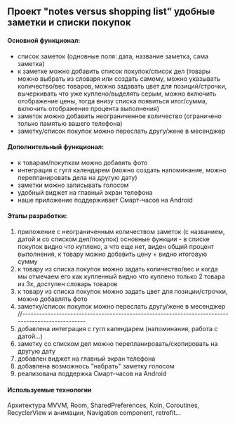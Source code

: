 
Проект "notes versus shopping list" удобные заметки и списки покупок
-----------------------------------

#### Основной функционал:
* список заметок (одновные поля: дата, название заметка, сама заметка)
* к заметке можно добавить список покупок/список дел (товары можно выбрать из словаря или создать самому, 
можно указывать количество/вес товаров, можно задавать цвет для позиций/строчки, 
вычеркивать что уже куплено/выделять серым, можно включить отображение цены, тогда внизу списка появиться итог/сумма,
включить отображение процента выполнения)
* заметок можно добавить неограниченное количество (ограничено только памятью вашего телефона)
* заметку/список покупок можно переслать другу/жене в месенджер

#### Дополнительный функционал:
* к товарам/покупкам можно добавить фото
* интеграция с гугл календарем (можно создать напоминание, можно перепланировать дела на другую дату)
* заметки можно записывать голосом
* удобный виджет на главный экран телефона
* наше приложение поддерживает Смарт-часов на Android 

#### Этапы разработки:
1. приложение с неограниченным количеством заметок (с названием, датой и со списком дел/покупок)
основные функции - в списке покупок видно что куплено, а что еще нет, виден общий процент выполнения,
к товару можно добавить цену + видно итоговую сумму
2. к товару из списка покупок можно задать количество/вес и когда мы отмечаем его как купленный 
видно что куплено только 2 товара из 3х, доступен словарь товаров
3. к товару из списка покупок можно задать цвет для позиции/строчки, можно добавлять фото
4. заметку/список покупок можно переслать другу/жене в месенджер
//-------------------------------------------------------------------------------------------------
5. добавлена интеграция с гугл календарем (напоминания, работа с датой...)
6. заметку со списком дел можно перепланировать/скопировать на другую дату
7. добавлен виджет на главный экран телефона
8. добавлена возможнось "набрать" заметку голосом
9. реализована поддержка Смарт-часов на Android

#### Используемые технологии
Архитектура MVVM, Room, SharedPreferences, Koin, Coroutines, RecyclerView и анимации, Navigation component, retrofit...
